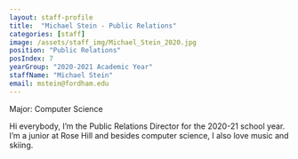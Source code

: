 ```yaml
---
layout: staff-profile
title:  "Michael Stein - Public Relations"
categories: [staff]
image: /assets/staff_img/Michael_Stein_2020.jpg
position: "Public Relations"
posIndex: 7
yearGroup: "2020-2021 Academic Year"
staffName: "Michael Stein"
email: mstein@fordham.edu
---
```


Major: Computer Science<br>

Hi everybody, I’m the Public Relations Director for the 2020-21 school year. I’m a junior at Rose Hill and besides computer science, I also love music and skiing.
